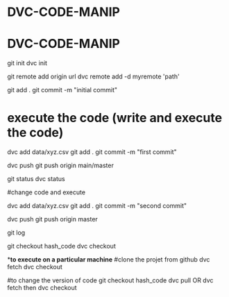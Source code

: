 # DVC-CODE-MANIP

# DVC-CODE-MANIP

git init
dvc init

git remote add origin url
dvc remote add -d myremote 'path'

git add .
git commit -m "initial commit"

# execute the code (write and execute the code)

dvc add data/xyz.csv
git add .
git commit -m "first commit"

dvc push 
git push origin main/master

git status
dvc status

#change code and execute

dvc add data/xyz.csv
git add .
git commit -m "second commit"

dvc  push
git push origin master

git log 

git checkout hash_code
dvc checkout

*************to execute on a particular machine************
#clone the projet from github
dvc fetch
dvc checkout

#to change the version of code
git checkout hash_code
dvc pull OR dvc fetch then dvc checkout

